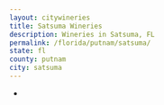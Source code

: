 ```yaml
---
layout: citywineries
title: Satsuma Wineries
description: Wineries in Satsuma, FL
permalink: /florida/putnam/satsuma/
state: fl
county: putnam
city: satsuma
---
```

-
